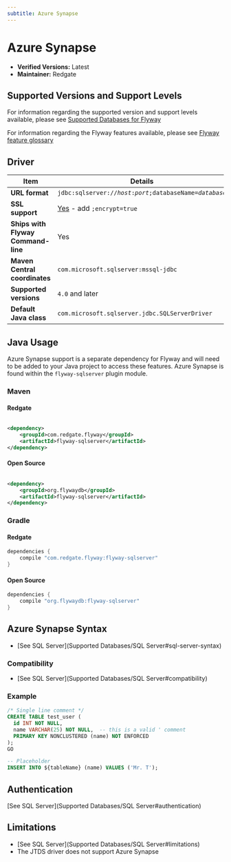 ```yaml
---
subtitle: Azure Synapse
---
```

# Azure Synapse
- **Verified Versions:** Latest
- **Maintainer:** Redgate

## Supported Versions and Support Levels
For information regarding the supported version and support levels available,
please see [Supported Databases for Flyway](https://documentation.red-gate.com/flyway/learn-more-about-flyway/system-requirements/supported-databases-for-flyway)

For information regarding the Flyway features available, please see [Flyway feature glossary](https://documentation.red-gate.com/flyway/learn-more-about-flyway/feature-glossary)

## Driver

| Item                               | Details                                                                                                                              |
|------------------------------------|--------------------------------------------------------------------------------------------------------------------------------------|
| **URL format**                     | <code>jdbc:sqlserver://<i>host</i>:<i>port</i>;databaseName=<i>database</i></code>                                                   |
| **SSL support**                    | [Yes](https://docs.microsoft.com/en-us/sql/connect/jdbc/connecting-with-ssl-encryption?view=sql-server-ver15) \- add `;encrypt=true` |
| **Ships with Flyway Command-line** | Yes                                                                                                                                  |
| **Maven Central coordinates**      | `com.microsoft.sqlserver:mssql-jdbc`                                                                                                 |
| **Supported versions**             | `4.0` and later                                                                                                                      |
| **Default Java class**             | `com.microsoft.sqlserver.jdbc.SQLServerDriver`                                                                                       |


## Java Usage
Azure Synapse support is a separate dependency for Flyway and will need to be added to your Java project to access these features.
Azure Synapse is found within the `flyway-sqlserver` plugin module.

### Maven
#### Redgate
```xml

<dependency>
    <groupId>com.redgate.flyway</groupId>
    <artifactId>flyway-sqlserver</artifactId>
</dependency>
```
#### Open Source
```xml

<dependency>
    <groupId>org.flywaydb</groupId>
    <artifactId>flyway-sqlserver</artifactId>
</dependency>
```

### Gradle
#### Redgate
```groovy
dependencies {
    compile "com.redgate.flyway:flyway-sqlserver"
}
```

#### Open Source
```groovy
dependencies {
    compile "org.flywaydb:flyway-sqlserver"
}
```

## Azure Synapse Syntax

- [See SQL Server](Supported Databases/SQL Server#sql-server-syntax)

### Compatibility

- [See SQL Server](Supported Databases/SQL Server#compatibility)

### Example

```sql
/* Single line comment */
CREATE TABLE test_user (
  id INT NOT NULL,
  name VARCHAR(25) NOT NULL,  -- this is a valid ' comment
  PRIMARY KEY NONCLUSTERED (name) NOT ENFORCED
);
GO

-- Placeholder
INSERT INTO ${tableName} (name) VALUES ('Mr. T');
```

## Authentication

[See SQL Server](Supported Databases/SQL Server#authentication)

## Limitations

- [See SQL Server](Supported Databases/SQL Server#limitations)
- The JTDS driver does not support Azure Synapse
